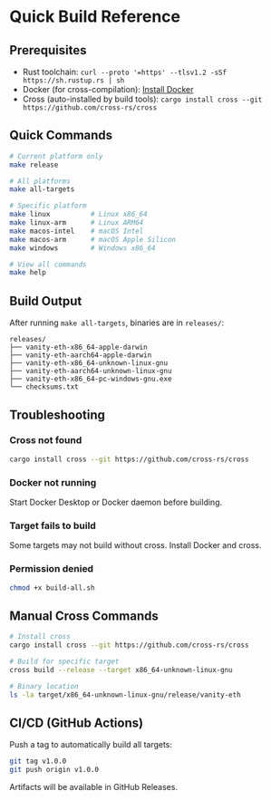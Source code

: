 # Quick Build Reference

## Prerequisites

- Rust toolchain: `curl --proto '=https' --tlsv1.2 -sSf https://sh.rustup.rs | sh`
- Docker (for cross-compilation): [Install Docker](https://docs.docker.com/get-docker/)
- Cross (auto-installed by build tools): `cargo install cross --git https://github.com/cross-rs/cross`

## Quick Commands

```bash
# Current platform only
make release

# All platforms
make all-targets

# Specific platform
make linux          # Linux x86_64
make linux-arm      # Linux ARM64
make macos-intel    # macOS Intel
make macos-arm      # macOS Apple Silicon
make windows        # Windows x86_64

# View all commands
make help
```

## Build Output

After running `make all-targets`, binaries are in `releases/`:

```
releases/
├── vanity-eth-x86_64-apple-darwin
├── vanity-eth-aarch64-apple-darwin
├── vanity-eth-x86_64-unknown-linux-gnu
├── vanity-eth-aarch64-unknown-linux-gnu
├── vanity-eth-x86_64-pc-windows-gnu.exe
└── checksums.txt
```

## Troubleshooting

### Cross not found
```bash
cargo install cross --git https://github.com/cross-rs/cross
```

### Docker not running
Start Docker Desktop or Docker daemon before building.

### Target fails to build
Some targets may not build without cross. Install Docker and cross.

### Permission denied
```bash
chmod +x build-all.sh
```

## Manual Cross Commands

```bash
# Install cross
cargo install cross --git https://github.com/cross-rs/cross

# Build for specific target
cross build --release --target x86_64-unknown-linux-gnu

# Binary location
ls -la target/x86_64-unknown-linux-gnu/release/vanity-eth
```

## CI/CD (GitHub Actions)

Push a tag to automatically build all targets:

```bash
git tag v1.0.0
git push origin v1.0.0
```

Artifacts will be available in GitHub Releases.
